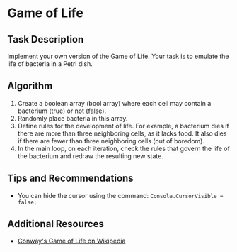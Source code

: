 # **Game of Life**

## **Task Description**

Implement your own version of the Game of Life. Your task is to emulate the life of bacteria in a Petri dish.

## **Algorithm**

1. Create a boolean array (bool array) where each cell may contain a bacterium (true) or not (false).
2. Randomly place bacteria in this array.
3. Define rules for the development of life. For example, a bacterium dies if there are more than three neighboring cells, as it lacks food. It also dies if there are fewer than three neighboring cells (out of boredom).
4. In the main loop, on each iteration, check the rules that govern the life of the bacterium and redraw the resulting new state.

## **Tips and Recommendations**

- You can hide the cursor using the command: `Console.CursorVisible = false;`

## **Additional Resources**

- [Conway's Game of Life on Wikipedia](https://en.wikipedia.org/wiki/Conway%27s_Game_of_Life)
